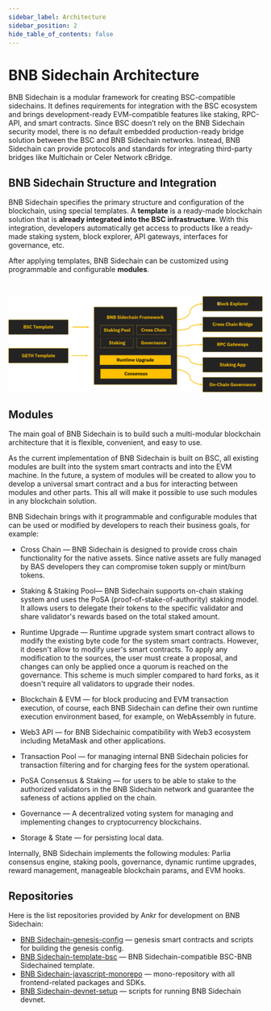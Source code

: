 ```yaml
---
sidebar_label: Architecture
sidebar_position: 2
hide_table_of_contents: false
---
```


# BNB Sidechain Architecture

BNB Sidechain is a modular framework for creating BSC-compatible sidechains. It defines requirements for integration with the BSC ecosystem and brings development-ready EVM-compatible features like staking, RPC-API, and smart contracts. Since BSC doesn’t rely on the BNB Sidechain security model, there is no default embedded production-ready bridge solution between the BSC and BNB Sidechain networks. Instead, BNB Sidechain can provide protocols and standards for integrating third-party bridges like Multichain or Celer Network cBridge.

## BNB Sidechain Structure and Integration

BNB Sidechain specifies the primary structure and configuration of the blockchain, using special templates. A **template** is a ready-made blockchain solution that is **already integrated into the BSC infrastructure**. With this integration, developers automatically get access to products like a ready-made staking system, block explorer, API gateways, interfaces for governance, etc. 

After applying templates, BNB Sidechain can be customized using programmable and configurable **modules**.

<p>
&nbsp;

![img](../../../static/img/assets/bas-architecture1.png)

</p>

## Modules

The main goal of BNB Sidechain is to build such a multi-modular blockchain architecture that it is flexible, convenient, and easy to use.

As the current implementation of BNB Sidechain is built on BSC, all existing modules are built into the system smart contracts and into the EVM machine. In the future, a system of modules will be created to allow you to develop a universal smart contract and a bus for interacting between modules and other parts. This all will make it possible to use such modules in any blockchain solution.

BNB Sidechain brings with it programmable and configurable modules that can be used or modified by developers to reach their business goals, for example:

- Cross Chain — BNB Sidechain is designed to provide cross chain functionality for the native assets. Since native assets are fully managed by BAS developers they can compromise token supply or mint/burn tokens.

- Staking & Staking Pool— BNB Sidechain supports on-chain staking system and uses the PoSA (proof-of-stake-of-authority) staking model. It allows users to delegate their tokens to the specific validator and share validator's rewards based on the total staked amount.

- Runtime Upgrade — Runtime upgrade system smart contract allows to modify the existing byte code for the system smart contracts. However, it doesn't allow to modify user's smart contracts. To apply any modification to the sources, the user must create a proposal, and changes can only be applied once a quorum is reached on the governance. This scheme is much simpler compared to hard forks, as it doesn't require all validators to upgrade their nodes.

- Blockchain & EVM — for block producing and EVM transaction execution, of course, each BNB Sidechain can define their own runtime execution environment based, for example, on WebAssembly in future.

- Web3 API — for BNB Sidechainic compatibility with Web3 ecosystem including MetaMask and other applications.

- Transaction Pool — for managing internal BNB Sidechain policies for transaction filtering and for charging fees for the system operational.

- PoSA Consensus & Staking — for users to be able to stake to the authorized validators in the BNB Sidechain network and guarantee the safeness of actions applied on the chain.

- Governance — A decentralized voting system for managing and implementing changes to cryptocurrency blockchains.

- Storage & State — for persisting local data.

Internally, BNB Sidechain implements the following modules: Parlia consensus engine, staking pools, governance, dynamic runtime upgrades, reward management, manageable blockchain params, and EVM hooks.

## Repositories

Here is the list repositories provided by Ankr for development on BNB Sidechain:
* [BNB Sidechain-genesis-config](https://github.com/Ankr-network/bas-genesis-config) — genesis smart contracts and scripts for building the genesis config.
* [BNB Sidechain-template-bsc](https://github.com/Ankr-network/bas-template-bsc) — BNB Sidechain-compatible BSC-BNB Sidechained template.
* [BNB Sidechain-javascript-monorepo](https://github.com/Ankr-network/bas-javascript-monorepo) — mono-repository with all frontend-related packages and SDKs.
* [BNB Sidechain-devnet-setup](https://github.com/Ankr-network/bas-devnet-setup) — scripts for running BNB Sidechain devnet.
